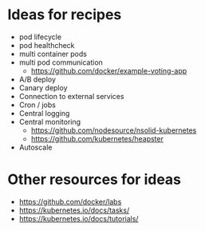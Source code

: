 # Ideas for recipes

* pod lifecycle
* pod healthcheck
* multi container pods
* multi pod communication
	* https://github.com/docker/example-voting-app
* A/B deploy
* Canary deploy
* Connection to external services
* Cron / jobs
* Central logging
* Central monitoring
	* https://github.com/nodesource/nsolid-kubernetes
	* https://github.com/kubernetes/heapster
* Autoscale

# Other resources for ideas 

* https://github.com/docker/labs
* https://kubernetes.io/docs/tasks/
* https://kubernetes.io/docs/tutorials/ 


